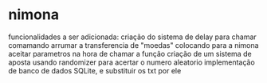# nimona

funcionalidades a ser adicionada: criação do sistema de delay para chamar comamando
arrumar a transferencia de "moedas" colocando para a nimona aceitar parametros na hora de chamar a função
criação de um sistema de aposta usando randomizer para acertar o numero aleatorio
implementação de banco de dados SQLite, e substituir os txt por ele

